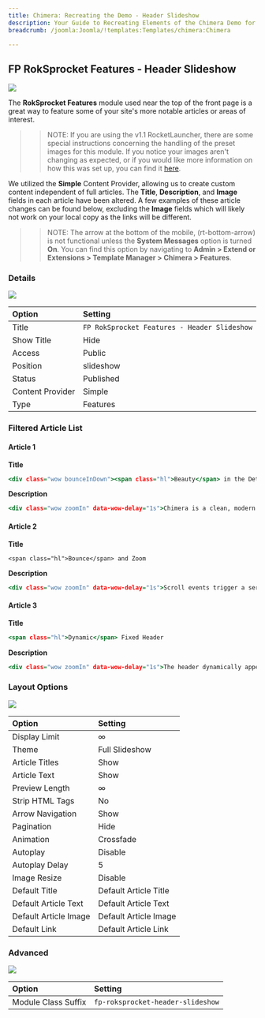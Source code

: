 ```yaml
---
title: Chimera: Recreating the Demo - Header Slideshow
description: Your Guide to Recreating Elements of the Chimera Demo for Joomla
breadcrumb: /joomla:Joomla/!templates:Templates/chimera:Chimera

---
```


FP RokSprocket Features - Header Slideshow
-----

![][demo]

The **RokSprocket Features** module used near the top of the front page is a great way to feature some of your site's more notable articles or areas of interest.

>> NOTE: If you are using the v1.1 RocketLauncher, there are some special instructions concerning the handling of the preset images for this module. If you notice your images aren't changing as expected, or if you would like more information on how this was set up, you can find it [here](demo.md#roksprocket-and-rocketlauncher-settings).

We utilized the **Simple** Content Provider, allowing us to create custom content independent of full articles. The **Title**, **Description**, and **Image** fields in each article have been altered. A few examples of these article changes can be found below, excluding the **Image** fields which will likely not work on your local copy as the links will be different.

>> NOTE: The arrow at the bottom of the mobile, (rt-bottom-arrow) is not functional unless the **System Messages** option is turned **On**. You can find this option by navigating to **Admin > Extend or Extensions > Template Manager > Chimera > Features**.

### Details

![][demo2]

| Option           | Setting                                      |  
| :--------------- | :------------------------------------------- |  
| Title            | `FP RokSprocket Features - Header Slideshow` |  
| Show Title       | Hide                                         |  
| Access           | Public                                       |  
| Position         | slideshow                                    |  
| Status           | Published                                    |  
| Content Provider | Simple                                       |  
| Type             | Features                                     |  

### Filtered Article List

#### Article 1

**Title**

~~~ .html
<div class="wow bounceInDown"><span class="hl">Beauty</span> in the Details</div>
~~~

**Description**

~~~ .html
<div class="wow zoomIn" data-wow-delay="1s">Chimera is a clean, modern and minimalistic theme showcasing the beauty of your content</div><div class="wow bounceInUp" data-wow-delay="1s"><a href="index.php?option=com_content&amp;view=article&amp;id=1&amp;Itemid=111" class="readon">Read More</a></div>
~~~

#### Article 2

**Title**

~~~
<span class="hl">Bounce</span> and Zoom
~~~

**Description**

~~~ .html
<div class="wow zoomIn" data-wow-delay="1s">Scroll events trigger a series of effects to animate the introduction of template sections</div><div class="wow bounceInUp" data-wow-delay="1s"><a href="index.php?option=com_content&amp;view=article&amp;id=1&amp;Itemid=111" class="readon">Read More</a></div>
~~~

#### Article 3

**Title**

~~~ .html
<span class="hl">Dynamic</span> Fixed Header
~~~

**Description**

~~~ .html
<div class="wow zoomIn" data-wow-delay="1s">The header dynamically appears on scroll, containing both the logo and dropdown menus</div><div class="wow bounceInUp" data-wow-delay="1s"><a href="index.php?option=com_content&amp;view=article&amp;id=1&amp;Itemid=111" class="readon">Read More</a></div>
~~~

### Layout Options

![][demo3]

| Option                | Setting               |  
| :-------------------- | :-------------------- |  
| Display Limit         | ∞                     |  
| Theme                 | Full Slideshow        |  
| Article Titles        | Show                  |  
| Article Text          | Show                  |  
| Preview Length        | ∞                     |  
| Strip HTML Tags       | No                    |  
| Arrow Navigation      | Show                  |  
| Pagination            | Hide                  |  
| Animation             | Crossfade             |  
| Autoplay              | Disable               |  
| Autoplay Delay        | 5                     |  
| Image Resize          | Disable               |  
| Default Title         | Default Article Title |  
| Default Article Text  | Default Article Text  |  
| Default Article Image | Default Article Image |  
| Default Link          | Default Article Link  |  

### Advanced

![][demo4]

| Option              | Setting                           |
| :----------         | :----------                       |
| Module Class Suffix | `fp-roksprocket-header-slideshow` |

[demo]: assets/demo_1.jpeg
[demo2]: assets/demo_1a.jpeg
[demo3]: assets/demo_1b.jpeg
[demo4]: assets/demo_1c.jpeg
